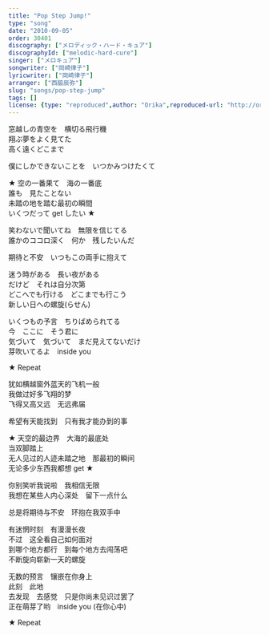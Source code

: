 ```yaml
---
title: "Pop Step Jump!"
type: "song"
date: "2010-09-05"
order: 30401
discography: ["メロディック・ハード・キュア"]
discographyId: ["melodic-hard-cure"]
singer: ["メロキュア"]
songwriter: ["岡崎律子"]
lyricwriter: ["岡崎律子"]
arranger: ["西脇辰弥"]
slug: "songs/pop-step-jump"
tags: []
license: {type: "reproduced",author: "Orika",reproduced-url: "http://orikamushi.myweb.hinet.net/",reproduced-website: "織歌蟲網站"}
---
```


窓越しの青空を　横切る飛行機   
翔ぶ夢をよく見てた   
高く遠くどこまで   
  
僕にしかできないことを　いつかみつけたくて   
  
★ 空の一番果て　海の一番底   
誰も　見たことない   
未踏の地を踏む最初の瞬間   
いくつだって get したい ★   
  
笑わないで聞いてね　無限を信じてる   
誰かのココロ深く　何か　残したいんだ   
  
期待と不安　いつもこの両手に抱えて   
  
迷う時がある　長い夜がある   
だけど　それは自分次第   
どこへでも行ける　どこまでも行こう   
新しい日への螺旋(らせん)   
  
いくつもの予言　ちりばめられてる   
今　ここに　そう君に   
気づいて　気づいて　まだ見えてないだけ   
芽吹いてるよ　inside you   
  
★ Repeat  
  
犹如横越窗外蓝天的飞机一般  
我做过好多飞翔的梦  
飞得又高又远　无远弗届  
  
希望有天能找到　只有我才能办到的事  
  
★ 天空的最边界　大海的最底处  
当双脚踏上  
无人见过的人迹未踏之地　那最初的瞬间  
无论多少东西我都想 get ★   
  
你别笑听我说啦　我相信无限  
我想在某些人内心深处　留下一点什么  
  
总是将期待与不安　环抱在我双手中  
  
有迷惘时刻　有漫漫长夜  
不过　这全看自己如何面对  
到哪个地方都行　到每个地方去闯荡吧  
不断旋向崭新一天的螺旋  
  
无数的预言　镶嵌在你身上  
此刻　此地  
去发现　去感觉　只是你尚未见识过罢了  
正在萌芽了哟　inside you (在你心中)  
  
★ Repeat
